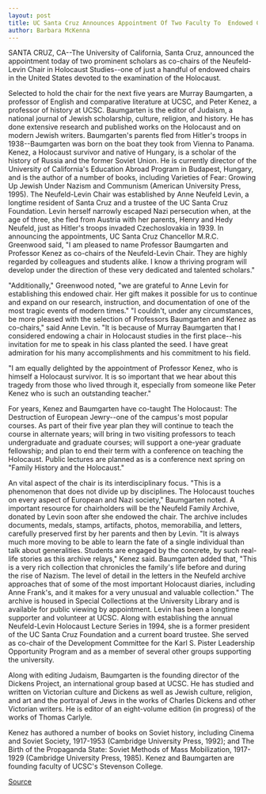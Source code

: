 ```yaml
---
layout: post
title: UC Santa Cruz Announces Appointment Of Two Faculty To  Endowed Chair In Holocaust Studies
author: Barbara McKenna
---
```


SANTA CRUZ, CA--The University of California, Santa Cruz, announced  the appointment today of two prominent scholars as co-chairs of the  Neufeld-Levin Chair in Holocaust Studies--one of just a handful of  endowed chairs in the United States devoted to the examination of  the Holocaust.

Selected to hold the chair for the next five years are Murray  Baumgarten, a professor of English and comparative literature at  UCSC, and Peter Kenez, a professor of history at UCSC. Baumgarten is  the editor of Judaism, a national journal of Jewish scholarship,  culture, religion, and history. He has done extensive research and  published works on the Holocaust and on modern Jewish writers.  Baumgarten's parents fled from Hitler's troops in 1938--Baumgarten  was born on the boat they took from Vienna to Panama. Kenez, a  Holocaust survivor and native of Hungary, is a scholar of the history  of Russia and the former Soviet Union. He is currently director of the  University of California's Education Abroad Program in Budapest,  Hungary, and is the author of a number of books, including Varieties  of Fear: Growing Up Jewish Under Nazism and Communism  (American University Press, 1995). The Neufeld-Levin Chair was established by Anne Neufeld  Levin, a longtime resident of Santa Cruz and a trustee of the UC Santa  Cruz Foundation. Levin herself narrowly escaped Nazi persecution  when, at the age of three, she fled from Austria with her parents,  Henry and Hedy Neufeld, just as Hitler's troops invaded  Czechoslovakia in 1939. In announcing the appointments, UC Santa Cruz Chancellor  M.R.C. Greenwood said, "I am pleased to name Professor Baumgarten  and Professor Kenez as co-chairs of the Neufeld-Levin Chair. They  are highly regarded by colleagues and students alike. I know a  thriving program will develop under the direction of these very  dedicated and talented scholars."

"Additionally," Greenwood noted, "we are grateful to Anne  Levin for establishing this endowed chair. Her gift makes it possible  for us to continue and expand on our research, instruction, and  documentation of one of the most tragic events of modern times." "I couldn't, under any circumstances, be more pleased with the  selection of Professors Baumgarten and Kenez as co-chairs," said  Anne Levin. "It is because of Murray Baumgarten that I considered  endowing a chair in Holocaust studies in the first place--his  invitation for me to speak in his class planted the seed. I have great  admiration for his many accomplishments and his commitment to his  field.

"I am equally delighted by the appointment of Professor Kenez,  who is himself a Holocaust survivor. It is so important that we hear  about this tragedy from those who lived through it, especially from  someone like Peter Kenez who is such an outstanding teacher."

For years, Kenez and Baumgarten have co-taught The  Holocaust: The Destruction of European Jewry--one of the campus's  most popular courses. As part of their five year plan they will  continue to teach the course in alternate years; will bring in two  visiting professors to teach undergraduate and graduate courses; will  support a one-year graduate fellowship; and plan to end their term  with a conference on teaching the Holocaust. Public lectures are  planned as is a conference next spring on "Family History and the  Holocaust."

An vital aspect of the chair is its interdisciplinary focus. "This is  a phenomenon that does not divide up by disciplines. The Holocaust  touches on every aspect of European and Nazi society," Baumgarten  noted. A important resource for chairholders will be the Neufeld  Family Archive, donated by Levin soon after she endowed the chair.  The archive includes documents, medals, stamps, artifacts, photos,  memorabilia, and letters, carefully preserved first by her parents  and then by Levin. "It is always much more moving to be able to  learn the fate of a single individual than talk about generalities.  Students are engaged by the concrete, by such real-life stories as this  archive relays," Kenez said. Baumgarten added that, "This is a very rich collection that  chronicles the family's life before and during the rise of Nazism. The  level of detail in the letters in the Neufeld archive approaches that of  some of the most important Holocaust diaries, including Anne  Frank's, and it makes for a very unusual and valuable collection." The  archive is housed in Special Collections at the University Library and  is available for public viewing by appointment. Levin has been a longtime supporter and volunteer at UCSC.  Along with establishing the annual Neufeld-Levin Holocaust Lecture  Series in 1994, she is a former president of the UC Santa Cruz  Foundation and a current board trustee. She served as co-chair of the  Development Committee for the Karl S. Pister Leadership Opportunity  Program and as a member of several other groups supporting the  university.

Along with editing Judaism, Baumgarten is the founding  director of the Dickens Project, an international group based at UCSC.  He has studied and written on Victorian culture and Dickens as well  as Jewish culture, religion, and art and the portrayal of Jews in the  works of Charles Dickens and other Victorian writers. He is editor of  an eight-volume edition (in progress) of the works of Thomas Carlyle.

Kenez has authored a number of books on Soviet history,  including Cinema and Soviet Society, 1917-1953 (Cambridge  University Press, 1992); and The Birth of the Propaganda State:  Soviet Methods of Mass Mobilization, 1917-1929 (Cambridge  University Press, 1985). Kenez and Baumgarten are founding faculty  of UCSC's Stevenson College.

[Source](http://www1.ucsc.edu/news_events/press_releases/archive/96-97/09-96/092096-Two_UCSC_professors.html "Permalink to 092096-Two_UCSC_professors")
